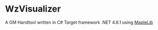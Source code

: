 # WzVisualizer
A GM Handtool written in C#
Target framework .NET 4.6.1 using [MapleLib](https://github.com/haha01haha01/MapleLib/tree/59b31c04d2327d8d6a3f37c2b6907d9d817c66ab) 
